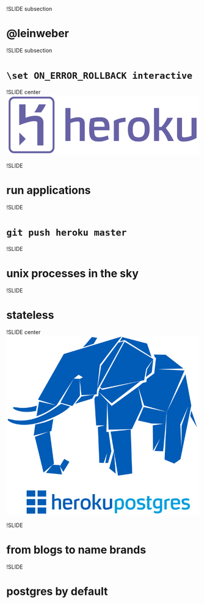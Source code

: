 !SLIDE subsection
# @leinweber

!SLIDE subsection
# `\set ON_ERROR_ROLLBACK interactive`

!SLIDE center
![heroku](heroku.png)

!SLIDE
# run applications

!SLIDE
# `git push heroku master`

!SLIDE
# unix processes in the sky

!SLIDE
# stateless

!SLIDE center
![heroku postgres](herokupostgres.png)

!SLIDE
# from blogs to name brands

!SLIDE
# postgres by default
